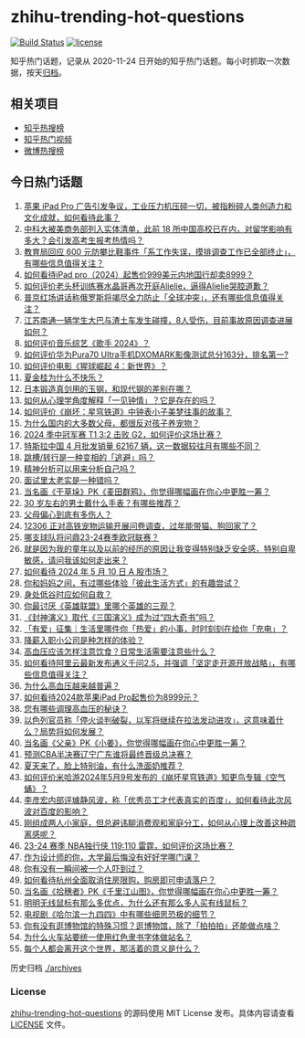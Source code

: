# zhihu-trending-hot-questions

[![Build Status](https://github.com/justjavac/zhihu-trending-hot-questions/workflows/ci/badge.svg?branch=master)](https://github.com/justjavac/zhihu-trending-hot-questions/actions)
[![license](https://img.shields.io/github/license/justjavac/zhihu-trending-hot-questions)](https://github.com/justjavac/zhihu-trending-hot-questions/blob/master/LICENSE)

知乎热门话题，记录从 2020-11-24
日开始的知乎热门话题。每小时抓取一次数据，按天[归档](./archives)。

## 相关项目

- [知乎热搜榜](https://github.com/justjavac/zhihu-trending-top-search)
- [知乎热门视频](https://github.com/justjavac/zhihu-trending-hot-video)
- [微博热搜榜](https://github.com/justjavac/weibo-trending-hot-search)

## 今日热门话题

<!-- BEGIN -->
<!-- 最后更新时间 Sat May 11 2024 01:15:14 GMT+0800 (China Standard Time) -->

1. [苹果 iPad Pro 广告引发争议，工业压力机压碎一切，被指粉碎人类创造力和文化成就，如何看待此事？](https://www.zhihu.com/question/655539530)
1. [中科大被美商务部列入实体清单，此前 18 所中国高校已在内，对留学影响有多大？会引发高考生报考热情吗？](https://www.zhihu.com/question/655550363)
1. [教育局回应 600 元防攀比鞋事件「系工作失误，摸排调查工作已全部终止」，有哪些信息值得关注？](https://www.zhihu.com/question/655566947)
1. [如何看待iPad pro（2024）起售价999美元内地国行却卖8999？](https://www.zhihu.com/question/655496029)
1. [如何评价老头杯训练赛水晶哥再次开庭Alielie，逼得Alielie哭腔道歉？](https://www.zhihu.com/question/655545965)
1. [普京红场讲话称俄罗斯将竭尽全力防止「全球冲突」，还有哪些信息值得关注？](https://www.zhihu.com/question/655470668)
1. [江苏南通一辆学生大巴与渣土车发生碰撞，8人受伤，目前事故原因调查进展如何？](https://www.zhihu.com/question/655561955)
1. [如何评价音乐综艺《歌手 2024》？](https://www.zhihu.com/question/655579750)
1. [如何评价华为Pura70 Ultra手机DXOMARK影像测试总分163分，排名第一?](https://www.zhihu.com/question/655394470)
1. [如何评价电影《猩球崛起 4：新世界》？](https://www.zhihu.com/question/655548432)
1. [夏金桂为什么不快乐？](https://www.zhihu.com/question/655342029)
1. [日本锻造真剑用的玉钢，和现代钢的差别在哪？](https://www.zhihu.com/question/42172948)
1. [如何从心理学角度解释「一见钟情」？它是存在的吗？](https://www.zhihu.com/question/655380567)
1. [如何评价《崩坏：星穹铁道》中钟表小子美梦往事的故事？](https://www.zhihu.com/question/655477917)
1. [为什么国内的大多数父母，都很反对孩子养宠物？](https://www.zhihu.com/question/652621802)
1. [2024 季中冠军赛 T1 3:2 击败 G2，如何评价这场比赛？](https://www.zhihu.com/question/655566335)
1. [特斯拉中国 4 月批发销量 62167 辆，这一数据较往月有哪些不同？](https://www.zhihu.com/question/655323493)
1. [跳槽/转行是一种变相的「逃避」吗？](https://www.zhihu.com/question/652234847)
1. [精神分析可以用来分析自己吗？](https://www.zhihu.com/question/654712396)
1. [面试里太老实是一种错吗？](https://www.zhihu.com/question/652234861)
1. [当名画《干草垛》PK《麦田群鸦》，你觉得哪幅画在你心中更胜一筹？](https://www.zhihu.com/question/655433254)
1. [30 岁左右的男士戴什么手表？有哪些推荐？](https://www.zhihu.com/question/654497259)
1. [父母偏心到底有多伤人？](https://www.zhihu.com/question/353910044)
1. [12306 正对高铁宠物运输开展问卷调查，过年能带猫、狗回家了？](https://www.zhihu.com/question/655544923)
1. [哪支球队将问鼎23-24赛季欧冠联赛？](https://www.zhihu.com/question/655108988)
1. [就是因为我的童年以及以前的经历的原因让我变得特别缺乏安全感，特别自卑敏感，请问我该如何走出来？](https://www.zhihu.com/question/655124731)
1. [如何看待 2024 年 5 月 10 日 A 股市场？](https://www.zhihu.com/question/655540225)
1. [你和妈妈之间，有过哪些体验「彼此生活方式」的有趣尝试？](https://www.zhihu.com/question/654609790)
1. [身处低谷时应如何自救？](https://www.zhihu.com/question/655342723)
1. [你最讨厌《英雄联盟》里哪个英雄的三观？](https://www.zhihu.com/question/485179011)
1. [《封神演义》取代《三国演义》成为过“四大奇书”吗？](https://www.zhihu.com/question/654679081)
1. [「有爱」征集｜生活里哪件你「热爱」的小事，时时刻刻在给你「充电」？](https://www.zhihu.com/question/655444213)
1. [降薪入职小公司是种怎样的体验？](https://www.zhihu.com/question/652238193)
1. [高血压应该怎样注意饮食？日常生活需要注意些什么？](https://www.zhihu.com/question/655348092)
1. [如何看待阿里云最新发布通义千问2.5，并强调「坚定走开源开放战略」，有哪些信息值得关注？](https://www.zhihu.com/question/655556761)
1. [为什么高血压越来越普遍？](https://www.zhihu.com/question/655348249)
1. [如何看待2024款苹果iPad Pro起售价为8999元？](https://www.zhihu.com/question/655343764)
1. [您有哪些调理高血压的秘诀？](https://www.zhihu.com/question/655348192)
1. [以色列官员称「停火谈判破裂，以军将继续在拉法发动进攻」，这意味着什么？局势将如何发展？](https://www.zhihu.com/question/655536394)
1. [当名画《父亲》PK《小姜》，你觉得哪幅画在你心中更胜一筹？](https://www.zhihu.com/question/655433111)
1. [预测CBA半决赛辽宁广东谁将最终晋级总决赛？](https://www.zhihu.com/question/655435357)
1. [夏天来了，脸上特别油，有什么洗面奶推荐？](https://www.zhihu.com/question/650299028)
1. [如何评价米哈游2024年5月9号发布的《崩坏星穹铁道》知更鸟专辑《空气蛹》？](https://www.zhihu.com/question/655392357)
1. [李彦宏内部评璩静风波，称「优秀员工才代表真实的百度」，如何看待此次风波对百度的影响？](https://www.zhihu.com/question/655540460)
1. [刚组成两人小家庭，但总避讳聊消费观和家庭分工，如何从心理上改善这种疏离感呢？](https://www.zhihu.com/question/653430266)
1. [23-24 赛季 NBA独行侠 119:110 雷霆，如何评价这场比赛？](https://www.zhihu.com/question/655538096)
1. [作为设计师的你，大学最后悔没有好好学哪门课？](https://www.zhihu.com/question/652210926)
1. [你有没有一瞬间被一个人吓到过？](https://www.zhihu.com/question/317337121)
1. [如何看待杭州全面取消住房限购，购房即可申请落户？](https://www.zhihu.com/question/655429976)
1. [当名画《拾穗者》PK《千里江山图》，你觉得哪幅画在你心中更胜一筹？](https://www.zhihu.com/question/655433872)
1. [明明无线鼠标有那么多优点，为什么还有那么多人买有线鼠标？](https://www.zhihu.com/question/654203874)
1. [电视剧《哈尔滨一九四四》中有哪些细思恐极的细节？](https://www.zhihu.com/question/653660777)
1. [你有没有逛博物馆的特殊习惯？逛博物馆，除了「拍拍拍」还能做点啥？](https://www.zhihu.com/question/655334614)
1. [为什么火车站要统一使用红色隶书字体做站名？](https://www.zhihu.com/question/651933772)
1. [每个人都会离开这个世界，那活着的意义是什么？](https://www.zhihu.com/question/655498158)

<!-- END -->

历史归档 [./archives](./archives)

### License

[zhihu-trending-hot-questions](https://github.com/justjavac/zhihu-trending-hot-questions)
的源码使用 MIT License 发布。具体内容请查看 [LICENSE](./LICENSE) 文件。
